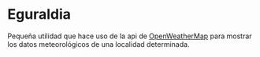 Eguraldia
=========
Pequeña utilidad que hace uso de la api de <a href="http://openweathermap.org">OpenWeatherMap</a> para mostrar los datos meteorológicos de una localidad determinada.
